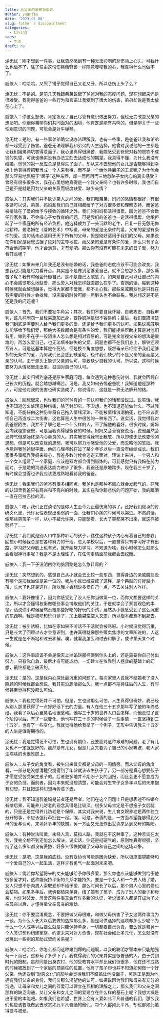 ```yaml
---
title: 从父亲的爱开始谈论
author: yuanfan
date: '2023-01-08'
slug: father s disapointment
categories:
  - Living
tags:
  - 生活
draft: no
---
```


<!--more-->

涂无忧：刚才想到一件事，让我忽然感到有一种无法抑制的悲伤涌上心头，可我什么也做不了，除了任由这份伤痛像野兽一样随意噬咬我的心，我真得什么也做不了。

戚依人：哈哈哈，又照了镜子觉得自己又老又丑，所以悲伤上头了么？

涂无忧：不是的。是前几天我跟弟弟说起了爸爸对我的态度问题，现在想起来还是很难受。我觉得爸爸的一些行为和言语让我受到了很大的伤害，弟弟却说是我太放在心上了。

戚依人：你这么悲伤，肯定发现了自己尽管有意识做出努力，但也无力改变父亲的想法吧。你跟你弟聊你们共同面对的困境，他肯定是能有共鸣的，但是聊关于一些性别意识的问题，可能会是对牛弹琴。

涂无忧：是的，有一些事弟弟确实没办法理解我。也有一些事，是爸爸让我和弟弟都一起受到了伤害。爸爸无法理解我和弟弟的人生选择，他曾对我说他的一生都是让我们姐弟俩坑害得没面子。我心里真得很痛苦，我能感受到爸爸对我的恨铁不成钢的失望，可我也确实没有办法立刻去达成他的期望。我真得不懂，为什么我没有结婚，爸爸的第一反应总是觉得失了面子，却从来不去想他的女儿是否能够得到幸福！他真得有把我当成一个人来看待，而不是一个给他挣面子的工具嘛？为什他会那么容易地屈服于“面子”这种东西，却一而再再而三地忽略子女内心的真实感受？曾经有很多很多次，我在心里想他真得是一个好父亲吗？也有许多时候，我也问自己是不是就是因为父亲的关系而极度缺爱、缺少亲情？

戚依人：其实我们并不缺少亲人之间的爱，我们和弟弟、妈妈的感情都很好，有很多话可以说，弟弟、妈妈和我们自己互相都给予了对方很多爱和理解支持，而爸爸被排除在了爱的给予与接收的循环之外。我们的妈妈都活得很累，因为爸爸不会做任何家务事，不会操心子女教育的问题。可是我们的爸爸也一定活得很累，他承担起了一个家庭的所有经济负担，他选择成为了一头沉默的老牛，日复一日无怨无悔地耕种。弗洛姆在《爱的艺术》中写道，母亲的爱是无条件的爱，父亲的爱是有条件的爱。这句话未必适用于天下所有的父母，但是刚好适用于我们的父母。如果说在你们家是爸爸占据了绝对的主导地位，而父亲的爱是有条件的爱，那么只有子女符合他的期望，他才会满意，才有爱吧。那么你有没有可能在未来的日子里，努力看开点呢？

涂无忧：如果未来几年我还是没有结婚的话，我爸爸的态度应该不可能会改变。我想我也只能是尽力看开点。其实是不是做到足够爱自己，就不会想那么多，那么痛苦了呢？我有时候会怀疑自己，是不是自己太敏感了。如果爱自己可以让自己的内心不会感觉那么地缺爱，那么旁人对我怎样就没那么在乎了。否则的话，每到这种时候我就会越想越多，觉得大家都不爱我，都不关心我。那些亲戚朋友也是只有在有需要的时候才会找我，没需要的时候可能一年到头也不会联系。我总想这是不是还是我的问题呢？

戚依人：首先，我们不要钻牛角尖；其次，我们不要自我怀疑、自我攻击、自我审判，这几种刑罚一旦轻易施加己身，要挣脱掉是很不容易的；最后，我们要搞清楚我们到底是需要别人给予我们更多的爱，还是给予我们更多的认可。如果说亲戚朋友能够给予我们爱，那绝大多数都会是有条件的爱，我们能提供帮助才算是对他们有用。做到不在乎一般陌生人怎么想是相对容易的，可是完全忽视父亲的想法是很难的。再怎么爱自己，也无法填补缺失的父爱。问题也都不在我们身上，解铃还须系铃人，可是这基本算是个死结。但是换个角度想想，既然母亲已经给予我们足够多的无条件的爱，为何我们还会感到缺爱呢，也许我们缺少的不是父亲的爱而是父亲的认可。由于源头上缺少父亲的认可，导致缺少自我的认可。所以说，这种时候要努力从情绪里走出来，召回对自己的认可。

涂无忧：其实归根到底还是原生家庭问题，每次遇到这种悲伤时刻，我就会回顾自己长大的历程，就会越想越痛苦。可是，我又如何去怪爸爸呢！我知道他是那种人，可是他对我的伤害也确实造成了。你说得对，这就是一种无法解开的结。

戚依人：回想起来，也许我们的爸爸真的一句认可我们的话都没说过。说实话，我也不知道怎么处理这种伤害，除了封印它，不去想，也不知道还能做什么。不过我知道，不能任由这种伤害将自己拖入情绪深渊，不能被情绪浪潮拍死，也不应该责怪自己再造成二次伤害。这也算是人生中很苦的一种东西了。说实话，我觉得我对我爸很陌生。我并不了解他是一个什么样的人，不了解他的喜好。很多时候，妈妈会向我埋怨爸爸，可是当我真得怪爸爸的时候，妈妈又会替爸爸说话，说他虽然会发脾气但是始终是内心善良的人。其实我觉得我爸比我笨，所以即使无法改变他的思想，但是可以改变我的思想，我可以努力地感受他的父爱，而忽略他的笨拙。我也觉得我爸爸很平庸，他的心理年龄在过了某个年岁以后一直没有继续成长。我们家很多事都靠我妈来操心，我爸多数时候会逃避去面对。理论上来讲，一个男人和一个女人组建了一个家庭，应该是双方都会得到锻炼的，可我感觉只有我妈在努力面对，于是她的沟通表达能力进步了很多，我爸还是原地踏步。现在我三十岁了，有时候会觉得也许我应该更成熟地看待我的爸爸。

涂无忧：看来我们的爸爸有很多相同点，我爸也是那种不顺心就会发脾气的。在我的认知里我爸只有高兴和不高兴的时候。其实在和你聊悲伤的问题开始，我的眼泪一直在巴拉巴拉的流。

戚依人：嗯，我们正在谈论的是你人生至今为止最伤痛的事了。还好我们继承的传统文化里，允许女性表现出柔弱的一面，让我们心痛的时候可以哭泣。不然的话，像那些男孩子一样，从小不被允许哭，只能憋着，长大了哭都哭不出来，就这样被憋坏了……

涂无忧：我们就是别人口中那种听话的孩子，往往这种孩子内心有着自己的悲哀。回想小时候我总是在各种努力的干活。进入学校以后，一直觉得只有学习好才有出路，学习好父母脸上也有光，就开始努力学习。不知道为啥，我小时候怎么就那么会看眼神行事呢？我是不是太理性了，在任何事情面前我都会去权衡。

戚依人：我一下子没明白你的脑回路是怎么急转弯的？

涂无忧：突然想到的。感觉自己从小就会去比较一些东西，觉得身边的亲戚朋友没有哪个是把我当做是第一位的。我从小就已经变成了这样，是个典型的讨好型小孩，长大了也还是这样。所以我才会想说多爱自己一点，不去关注别人咋样。

戚依人：我好像懂了，因为你感受到了没人把你当做第一位，而你又想要这样的关注，所以才会懂得权衡做哪些事会博取他们的关注，于是就学会了察言观色的本领。话说你小时候居然没被那些好吃的好玩的引诱，居然从小就感受到了这么沉重的东西啊。我是被吃和玩引诱了，加上脑袋空空人又笨，所以根本都想不到那去。

涂无忧：被引诱呀，比如在家如果不听话不干活就会被骂呀。小时候没觉得沉重，只是长大了回顾过去才会意识到。也许真得就像那些贩卖焦虑的文章所说的，人这一生就是在不断地和过去和解。唉，就看我怎么和过去和解了，或许某天某个时候。

戚依人：这件事应该不会是像天上掉馅饼那样砸到你头上的，还是需要你自己付出努力。只有你自救，最后才有可能成功。一切建立在依靠别人拯救的基础上的幻想，最终都是会破灭的。

涂无忧：是的。这是我内心深处最沉重的问题了。每次家里人说我不结婚老了没人照顾的时候我都会想说，我其实没想活那么久。我一点都不期待往后的人生，有时候甚至觉得死没那么可怕。

戚依人：我也觉得死并不可怕。但是，生也没那么可怕。人生真得很奇妙，我已经从别人那里获得了一点好好活下去的力量。有人在他三十五岁那年写了他的年终总结，我看了以后心里莫名地很感动。他写三十岁的世界人口会怎样，而他走过了这个阶段以后，有了一些变化。他也写在三十岁的时候做了一些事情，一直坚持到三十五岁，也有了一些变化。我就觉得他给我举了一个例子，无形中告诉我三十五岁的人生是值得期待的。

涂无忧：我是觉得死不可怕，生也没有期待，还要面对这种艰难的问题。老了有儿女也不一定就是好的。虽然是有儿女，但是儿女又要为了自己的小家奔波，老人家生病啥的也很难顾上。

戚依人：从子女的角度看，被生出来其实都是父母的一厢情愿。而从父母的角度看，一部分是没想清楚只觉得到了年龄就该去生孩子了，另一部分是真心想要孩子才愿意受苦受累生孩子的。后者更多地并不期盼子女的回报，而且会更不愿意成为子女的负担。而前者，因为本来就没想清楚，可能会对生育子女多年以后的未来抱有幻想，并且把这种幻想再传递下去。

涂无忧：我不知道我爸妈是前者还是后者，他们在这个问题上只是想表述不结婚会有啥后果，可能养儿防老的观念真得是比较深。很多父母肯定是不想拖子女后腿的，只是还是觉得养儿防老是个保障。其实对我来说，生儿育女跟养老是两件独立分开的事，不应该强行牵扯在一起。唉，可是，矛盾的是，一方面希望能够得到父母的爱与认可，来填补多年的缺憾，另一方面又无法作出妥协来达到父母的期盼。

戚依人：有种说法叫做，未经人苦，莫指人路，我就在干这种事了。这种苦实在太苦，我完全想不到还能怎么解决。说实话，你还是挺硬气的，原则性真得很强，坚持了这么多年都没有妥协，好多人很快就输了父母和自己之间的这场斗争。

涂无忧：是吧，这是我的底线。没有妥协也可能是因为缺爱，所以极度渴望能够和一个爱自己的人一起生活，这样才有勇气一起面对未来吧。

戚依人：倘若你希望将来的丈夫能够给予你很多爱，那么你也应该能够做到给予他很多爱才对，这种能保持平衡的关系才能持久。要是一个女人和一个男人结了婚，女人只想不断向男人索取爱却不给予爱，那么时间长了以后，那个男人心里的爱也会枯竭。如果多年后，我俩都结束单身，结了婚有了孩子，成为了别人的妻子和母亲，也许对父爱、母爱这两件事又会有许多新的认识，听说很多人都是在成为了父亲母亲以后，才懂得做父亲母亲的难处。

涂无忧：你不要混淆概念，不要把做父母很难，和做父母伤害了子女这两件事混为一谈。为什么人长大以后要做的选择那么多，但是可供选择的选项却那么少呢？为什么一个人成年以后要么就是只能保持单身，一切都要自己负责，要么就是和另一个人签订契约组建家庭，约定未来对对方负责，现在社会如此多元化，怎么就没有发展出一些别的互助式契约关系呢？

戚依人：哈哈哈，你怎么都问这种难到爆的问题啊，以我的聪明才智本来只能勉强苟一下而已，这都苟了多少下了。我觉得我们的父亲其实是很普通的人，由于受到时代的限制，虽然同是出身农村，他的受教育水平却比我们低很多，他在还不成熟的时候被放到了一个家庭的顶梁柱的位置，他有了孩子却也并不知道如何做一个好父亲，他还受到“耻感文化”的影响会觉得我们不结婚让他没面子，可是正是因为他拥有我们父亲的身份，我们又那么渴望他的认可。如果说因为我们和母亲有充分的沟通，让母亲和女儿之间的互爱可以建立在互相的理解之上，那么我们和父亲之间那样的缺乏沟通，又让父亲和女儿之间的爱建立在什么样的基石上呢？我想大概是出于爱的本能吧。如果我们也希望，世界上会有人爱如此平凡普通的我们，那么我们也应该要能做到去欣赏如此平凡普通的他们。每个人都如此平凡，却也都如此值得爱与被爱。

